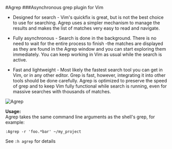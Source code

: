 #Agrep
###Asynchronous grep plugin for Vim

* Designed for search - Vim's quickfix is great, but is not the best choice
  to use for searching. Agrep uses a simpler mechanism to manage the results
  and makes the list of matches very easy to read and navigate.

* Fully asynchronous - Search is done in the background. There is no need to
  wait for the entire process to finish -the matches are displayed as they are
  found in the Agrep window and you can start exploring them immediately. You
  can keep working in Vim as usual while the search is active.

* Fast and lightweight - Most likely the fastest search tool you can get in
  Vim, or in any other editor. Grep is fast, however, integrating it into other
  tools should be done carefully. Agrep is optimized to preserve the speed of
  grep and to keep Vim fully functional while search is running, even for
  massive searches with thousands of matches.

![Agrep](http://i.imgur.com/gW8q0Kk.gif?1)

__Usage:__  
Agrep takes the same command line arguments as the shell's grep, for example:

`:Agrep -r 'foo.*bar' ~/my_project`

See `:h agrep` for details
